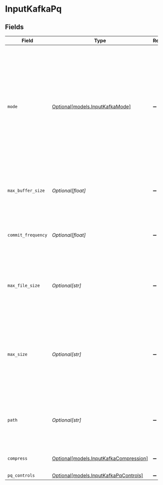 # InputKafkaPq


## Fields

| Field                                                                                                                                                                                                                                         | Type                                                                                                                                                                                                                                          | Required                                                                                                                                                                                                                                      | Description                                                                                                                                                                                                                                   |
| --------------------------------------------------------------------------------------------------------------------------------------------------------------------------------------------------------------------------------------------- | --------------------------------------------------------------------------------------------------------------------------------------------------------------------------------------------------------------------------------------------- | --------------------------------------------------------------------------------------------------------------------------------------------------------------------------------------------------------------------------------------------- | --------------------------------------------------------------------------------------------------------------------------------------------------------------------------------------------------------------------------------------------- |
| `mode`                                                                                                                                                                                                                                        | [Optional[models.InputKafkaMode]](../models/inputkafkamode.md)                                                                                                                                                                                | :heavy_minus_sign:                                                                                                                                                                                                                            | With Smart mode, PQ will write events to the filesystem only when it detects backpressure from the processing engine. With Always On mode, PQ will always write events directly to the queue before forwarding them to the processing engine. |
| `max_buffer_size`                                                                                                                                                                                                                             | *Optional[float]*                                                                                                                                                                                                                             | :heavy_minus_sign:                                                                                                                                                                                                                            | The maximum number of events to hold in memory before writing the events to disk                                                                                                                                                              |
| `commit_frequency`                                                                                                                                                                                                                            | *Optional[float]*                                                                                                                                                                                                                             | :heavy_minus_sign:                                                                                                                                                                                                                            | The number of events to send downstream before committing that Stream has read them                                                                                                                                                           |
| `max_file_size`                                                                                                                                                                                                                               | *Optional[str]*                                                                                                                                                                                                                               | :heavy_minus_sign:                                                                                                                                                                                                                            | The maximum size to store in each queue file before closing and optionally compressing. Enter a numeral with units of KB, MB, etc.                                                                                                            |
| `max_size`                                                                                                                                                                                                                                    | *Optional[str]*                                                                                                                                                                                                                               | :heavy_minus_sign:                                                                                                                                                                                                                            | The maximum disk space that the queue can consume (as an average per Worker Process) before queueing stops. Enter a numeral with units of KB, MB, etc.                                                                                        |
| `path`                                                                                                                                                                                                                                        | *Optional[str]*                                                                                                                                                                                                                               | :heavy_minus_sign:                                                                                                                                                                                                                            | The location for the persistent queue files. To this field's value, the system will append: /<worker-id>/inputs/<input-id>                                                                                                                    |
| `compress`                                                                                                                                                                                                                                    | [Optional[models.InputKafkaCompression]](../models/inputkafkacompression.md)                                                                                                                                                                  | :heavy_minus_sign:                                                                                                                                                                                                                            | Codec to use to compress the persisted data                                                                                                                                                                                                   |
| `pq_controls`                                                                                                                                                                                                                                 | [Optional[models.InputKafkaPqControls]](../models/inputkafkapqcontrols.md)                                                                                                                                                                    | :heavy_minus_sign:                                                                                                                                                                                                                            | N/A                                                                                                                                                                                                                                           |